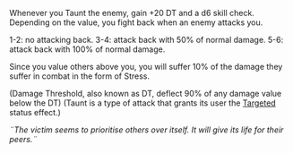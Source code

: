 Whenever you Taunt the enemy, gain +20 DT and a d6 skill check. Depending on the value, you fight back when an enemy attacks you.

1-2: no attacking back.
3-4: attack back with 50% of normal damage.
5-6: attack back with 100% of normal damage.

Since you value others above you, you will suffer 10% of the damage they suffer in combat in the form of Stress.

(Damage Threshold, also known as DT, deflect 90% of any damage value below the DT)
(Taunt is a type of attack that grants its user the [Targeted](https://github.com/TheNarrator-II/II-Database/blob/main/Theories/Status%20Effects/Targeted.md) status effect.)

*¨The victim seems to prioritise others over itself. It will give its life for their peers.¨*